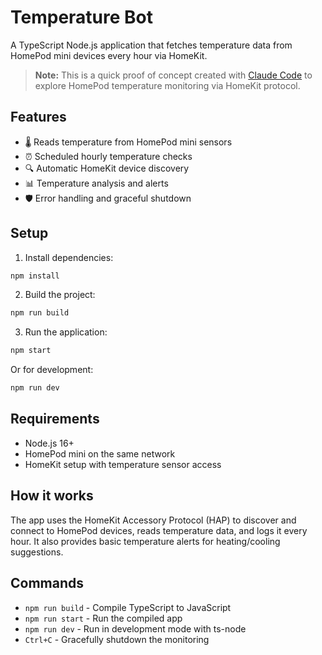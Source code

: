 # Temperature Bot

A TypeScript Node.js application that fetches temperature data from HomePod mini devices every hour via HomeKit.

> **Note:** This is a quick proof of concept created with [Claude Code](https://claude.ai/code) to explore HomePod temperature monitoring via HomeKit protocol.

## Features

- 🌡️ Reads temperature from HomePod mini sensors
- ⏰ Scheduled hourly temperature checks
- 🔍 Automatic HomeKit device discovery
- 📊 Temperature analysis and alerts
- 🛡️ Error handling and graceful shutdown

## Setup

1. Install dependencies:
```bash
npm install
```

2. Build the project:
```bash
npm run build
```

3. Run the application:
```bash
npm start
```

Or for development:
```bash
npm run dev
```

## Requirements

- Node.js 16+
- HomePod mini on the same network
- HomeKit setup with temperature sensor access

## How it works

The app uses the HomeKit Accessory Protocol (HAP) to discover and connect to HomePod devices, reads temperature data, and logs it every hour. It also provides basic temperature alerts for heating/cooling suggestions.

## Commands

- `npm run build` - Compile TypeScript to JavaScript
- `npm run start` - Run the compiled app
- `npm run dev` - Run in development mode with ts-node
- `Ctrl+C` - Gracefully shutdown the monitoring
